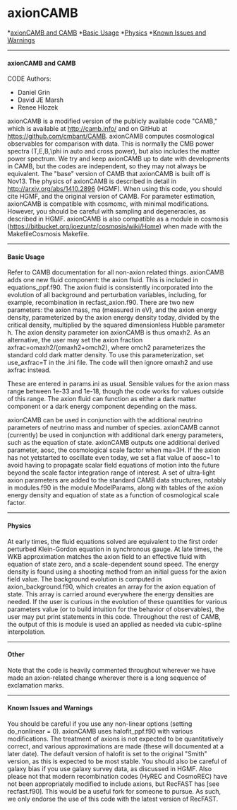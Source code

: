 # <a name="top"></a>axionCAMB
*[axionCAMB and CAMB](#intro)
*[Basic Usage](#basics)
*[Physics](#physics)
*[Known Issues and Warnings](#warnings)

----------------------------------------------------------------------
#### <a name="intro"></a>axionCAMB and CAMB

CODE Authors:

* Daniel Grin
* David JE Marsh
* Renee Hlozek

axionCAMB is a modified version of the publicly available code "CAMB," which is available at http://camb.info/ and on GitHub at https://github.com/cmbant/CAMB.
axionCAMB computes cosmological observables for comparison with data. This is normally the CMB power spectra (T,E,B,\phi in auto and cross power), but also includes the matter power spectrum. 
We try and keep axionCAMB up to date with developments in CAMB, but the codes are independent, so they may not always be equivalent. The "base" version of CAMB that axionCAMB is built off is Nov13. 
The physics of axionCAMB is described in detail in http://arxiv.org/abs/1410.2896 (HGMF). When using this code, you should cite HGMF, and the original version of CAMB.
For parameter estimation, axionCAMB is compatible with cosmomc, with minimal modifications. However, you should be careful with sampling and degeneracies, as described in HGMF.
axionCAMB is also compatible as a module in cosmosis (https://bitbucket.org/joezuntz/cosmosis/wiki/Home) when made with the MakefileCosmosis Makefile.

----------------------------------------------------------------------
#### <a name="basics"></a>Basic Usage

Refer to CAMB documentation for all non-axion related things.
axionCAMB adds one new fluid component: the axion fluid. This is included in equations_ppf.f90.
The axion fluid is consistently incorporated into the evolution of all background and perturbation variables, including, for example, recombination in recfast_axion.f90.
There are two new parameters: the axion mass, ma (measured in eV), and the axion energy density, parameterized by the axion
energy density today, divided by the critical density, multiplied by the squared dimensionless Hubble parameter h. The 
axion density parameter ion axionCAMB is thus omaxh2. As an alternative, the user may set the axion fraction 
axfrac=omaxh2/(omaxh2+omch2), where omch2 parameterizes the standard cold dark matter density. To use this parameterization, set
use_axfrac=T in the .ini file. The code will then ignore omaxh2 and use axfrac instead.

These are entered in params.ini as usual.
Sensible values for the axion mass range between 1e-33 and 1e-18, though the code works for values outside of this range.
The axion fluid can function as either a dark matter component or a dark energy component depending on the mass.

axionCAMB can be used in conjunction with the additional neutrino parameters of neutrino mass and number of species.
axionCAMB cannot (currently) be used in conjunction with additional dark energy parameters, such as the equation of state.
axionCAMB outputs one additional derived parameter, aosc, the cosmological scale factor when ma=3H. 
If the axion has not yetstarted to oscillate even today, we set a flat value of aosc=1 to 
avoid having to propagate scalar field equations of motion 
into the future beyond the scale factor integration range of interest. 
A set of ultra-light axion parameters are added to the standard CAMB data structures, 
notably in modules.f90 in the module ModelParams, along with tables of the 
axion energy density and equation of state as a function of cosmological scale factor.


----------------------------------------------------------------------
#### <a name="physics"></a>Physics

At early times, the fluid equations solved are equivalent to the first order perturbed Klein-Gordon equation in synchronous gauge.
At late times, the WKB approximation matches the axion field to an effective fluid with equation of state zero, and a scale-dependent sound speed.
The energy density is found using a shooting method from an initial guess for the axion field value. 
The background evolution is computed in axion_background.f90, which creates an array for the axion equation of state. This array is carried around everywhere the energy densities are needed. If the user is curious
in the evolution of these quantities for various parameters value (or to build intuition for the behavior of observables),
the user may put print statements in this code. Throughout the rest of CAMB, the output of this is module is used an applied
as needed via cubic-spline interpolation.

----------------------------------------------------------------------
#### <a name="Other"></a>Other
Note that the code is heavily commented throughout wherever we have made an axion-related change wherever there is a long sequence of exclamation marks.


----------------------------------------------------------------------
#### <a name="warnings"></a>Known Issues and Warnings

You should be careful if you use any non-linear options (setting do_nonlinear \= 0). axionCAMB uses halofit_ppf.f90 with various modifications. The treatment of axions is not expected to be quantitatively correct, and various approximations are made (these will documented at a later date). The default version of halofit is set to the original "Smith" version, as this is expected to be most stable.
You should also be careful of galaxy bias if you use galaxy survey data, as discussed in HGMF.
Also please not that modern recombination codes (HyREC and CosmoREC) have not been appropriately modified  to include axions, but RecFAST has [see recfast.f90]. This would be a useful fork for 
someone to pursue. As such, we only endorse the use of this code with the latest version of RecFAST.
